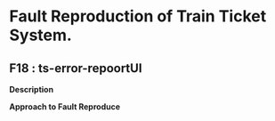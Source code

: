 # Fault Reproduction of Train Ticket System.
## F18 : ts-error-repoortUI

**Description**



**Approach to Fault Reproduce**


